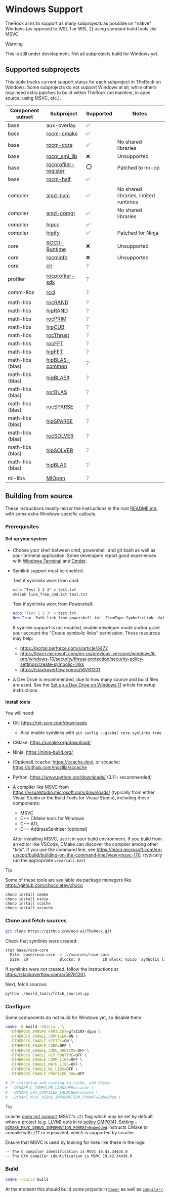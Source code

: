 # Windows Support

TheRock aims to support as many subprojects as possible on "native" Windows
(as opposed to WSL 1 or WSL 2) using standard build tools like MSVC.

> [!WARNING]
> This is still under development. Not all subprojects build for Windows yet.

## Supported subprojects

This table tracks current support status for each subproject in TheRock on
Windows. Some subprojects do not support Windows at all, while others may need
extra patches to build within TheRock (on mainline, in open source, using MSVC,
etc.).

Component subset | Subproject | Supported | Notes
---------------- | ---------- | --------- | -----
base | aux-overlay | ✅ |
base | [rocm-cmake](https://github.com/ROCm/rocm-cmake) | ✅ |
base | [rocm-core](https://github.com/ROCm/rocm-core) | ✅ | No shared libraries
base | [rocm_smi_lib](https://github.com/ROCm/rocm_smi_lib) | ❌ | Unsupported
base | [rocprofiler-register](https://github.com/ROCm/rocprofiler-register) | ⭕ | Patched to no-op
base | [rocm-half](https://github.com/ROCm/half) | ✅ |
| | | | |
compiler | [amd-llvm](https://github.com/ROCm/llvm-project) | ✅ | No shared libraries, limited runtimes
compiler | [amd-comgr](https://github.com/ROCm/llvm-project/tree/amd-staging/amd/comgr) | ✅ | No shared libraries
compiler | [hipcc](https://github.com/ROCm/llvm-project/tree/amd-staging/amd/hipcc) | ✅ |
compiler | [hipify](https://github.com/ROCm/HIPIFY) | ✅ | Patched for Ninja
| | | | |
core | [ROCR-Runtime](https://github.com/ROCm/ROCR-Runtime) | ❌ | Unsupported
core | [rocminfo](https://github.com/ROCm/rocminfo) | ❌ | Unsupported
core | [clr](https://github.com/ROCm/clr) | ❔ |
| | | | |
profiler | [rocprofiler-sdk](https://github.com/ROCm/rocprofiler-sdk) | ❔
| | | | |
comm-libs | [rccl](https://github.com/ROCm/rccl) | ❔ |
| | | | |
math-libs | [rocRAND](https://github.com/ROCm/rocRAND) | ❔ |
math-libs | [hipRAND](https://github.com/ROCm/hipRAND) | ❔ |
math-libs | [rocPRIM](https://github.com/ROCm/rocPRIM) | ❔ |
math-libs | [hipCUB](https://github.com/ROCm/hipCUB) | ❔ |
math-libs | [rocThrust](https://github.com/ROCm/rocThrust) | ❔ |
math-libs | [rocFFT](https://github.com/ROCm/rocFFT) | ❔ |
math-libs | [hipFFT](https://github.com/ROCm/hipFFT) | ❔ |
math-libs (blas) | [hipBLAS-common](https://github.com/ROCm/hipBLAS-common) | ❔ |
math-libs (blas) | [hipBLASlt](https://github.com/ROCm/hipBLASlt) | ❔ |
math-libs (blas) | [rocBLAS](https://github.com/ROCm/rocBLAS) | ❔ |
math-libs (blas) | [rocSPARSE](https://github.com/ROCm/rocSPARSE) | ❔ |
math-libs (blas) | [hipSPARSE](https://github.com/ROCm/hipSPARSE) | ❔ |
math-libs (blas) | [rocSOLVER](https://github.com/ROCm/rocSOLVER) | ❔ |
math-libs (blas) | [hipSOLVER](https://github.com/ROCm/hipSOLVER) | ❔ |
math-libs (blas) | [hipBLAS](https://github.com/ROCm/hipBLAS) | ❔ |
| | | | |
ml-libs | [MIOpen](https://github.com/ROCm/MIOpen) | ❔ |

## Building from source

These instructions mostly mirror the instructions in the root
[README.md](../../README.md), with some extra Windows-specific callouts.

### Prerequisites

#### Set up your system

* Choose your shell between cmd, powershell, and git bash as well as your
  terminal application. Some developers report good experiences with
  [Windows Terminal](https://learn.microsoft.com/en-us/windows/terminal/)
  and [Cmder](https://cmder.app/).
* Symlink support must be enabled.

  Test if symlinks work from cmd:

  ```cmd
  echo "Test 1 2 3" > test.txt
  mklink link_from_cmd.txt test.txt
  ```

  Test if symlinks work from Powershell:

  ```powershell
  echo "Test 1 2 3" > test.txt
  New-Item -Path link_from_powershell.txt -ItemType SymbolicLink -Value test.txt
  ```

  If symlink support is not enabled, enable developer mode and/or grant your
  account the "Create symbolic links" permission. These resources may help:

  * https://portal.perforce.com/s/article/3472
  * https://learn.microsoft.com/en-us/previous-versions/windows/it-pro/windows-10/security/threat-protection/security-policy-settings/create-symbolic-links
  * https://stackoverflow.com/a/59761201
* A Dev Drive is recommended, due to how many source and build files are used.
  See the
  [Set up a Dev Drive on Windows 11](https://learn.microsoft.com/en-us/windows/dev-drive/)
  article for setup instructions.

#### Install tools

You will need:

* Git: https://git-scm.com/downloads
  * Also enable symlinks with `git config --global core.symlinks true`
* CMake: https://cmake.org/download/
* Ninja: https://ninja-build.org/
* (Optional) ccache: https://ccache.dev/, or sccache:
  https://github.com/mozilla/sccache
* Python: https://www.python.org/downloads/ (3.11+ recommended)
* A compiler like MSVC from https://visualstudio.microsoft.com/downloads/
  (typically from either Visual Studio or the Build Tools for Visual Studio),
  including these components:
  * MSVC
  * C++ CMake tools for Windows
  * C++ ATL
  * C++ AddressSanitizer (optional)

  After installing MSVC, use it in your build environment. If you build from an
  editor like VSCode, CMake can discover the compiler among other "kits". If you
  use the command line, see
  https://learn.microsoft.com/en-us/cpp/build/building-on-the-command-line?view=msvc-170.
  (typically run the appropriate `vcvarsall.bat`)

> [!TIP]
> Some of these tools are available via package managers like
> https://github.com/chocolatey/choco
>
> ```
> choco install cmake
> choco install ninja
> choco install ccache
> choco install sccache
> ```

### Clone and fetch sources

```bash
git clone https://github.com/nod-ai/TheRock.git
```

Check that symlinks were created:

```bash
stat base/rocm-core
  File: base/rocm-core -> ../sources/rocm-core
  Size: 20              Blocks: 0          IO Block: 65536  symbolic link
```

If symlinks were not created, follow the instructions at
https://stackoverflow.com/a/59761201.

Next, fetch sources:

```bash
python ./build_tools/fetch_sources.py
```

### Configure

Some components do not build for Windows yet, so disable them:

```bash
cmake -B build -GNinja . \
  -DTHEROCK_AMDGPU_FAMILIES=gfx110X-dgpu \
  -DTHEROCK_ENABLE_COMPILER=ON \
  -DTHEROCK_ENABLE_HIPIFY=ON \
  -DTHEROCK_ENABLE_CORE=OFF \
  -DTHEROCK_ENABLE_CORE_RUNTIME=OFF \
  -DTHEROCK_ENABLE_HIP_RUNTIME=OFF \
  -DTHEROCK_ENABLE_COMM_LIBS=OFF \
  -DTHEROCK_ENABLE_MATH_LIBS=OFF \
  -DTHEROCK_ENABLE_ML_LIBS=OFF \
  -DTHEROCK_ENABLE_PROFILER_SDK=OFF

# If iterating and wishing to cache, add these:
#  -DCMAKE_C_COMPILER_LAUNCHER=ccache \
#  -DCMAKE_CXX_COMPILER_LAUNCHER=ccache \
#  -DCMAKE_MSVC_DEBUG_INFORMATION_FORMAT=Embedded \
```

> [!TIP]
> ccache [does not support](https://github.com/ccache/ccache/issues/1040)
> MSVC's `/Zi` flag which may be set by default when a project (e.g. LLVM) opts
> in to
> [policy CMP0141](https://cmake.org/cmake/help/latest/policy/CMP0141.html).
> Setting
> [`-DCMAKE_MSVC_DEBUG_INFORMATION_FORMAT=Embedded`](https://cmake.org/cmake/help/latest/variable/CMAKE_MSVC_DEBUG_INFORMATION_FORMAT.html)
> instructs CMake to compile with `/Z7` or equivalent, which is supported by
> ccache.

Ensure that MSVC is used by looking for lines like these in the logs:

```text
-- The C compiler identification is MSVC 19.42.34436.0
-- The CXX compiler identification is MSVC 19.42.34436.0
```

### Build

```bash
cmake --build build
```

At the moment this should build some projects in [`base/`](../../base/) as well
as [`compiler/`](../../compiler/).
